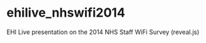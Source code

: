 ehilive_nhswifi2014
===================

EHI Live presentation on the 2014 NHS Staff WiFi Survey (reveal.js)
